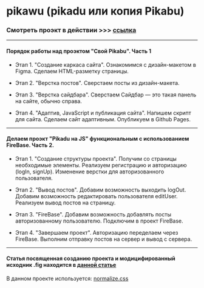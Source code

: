 # pikawu (pikadu или копия Pikabu)

### Смотреть проэкт в действии >>> [ссылка](https://woronokin.github.io/pikawu) 

--- 

#### Порядок работы над проэктом "Свой Pikabu". Часть 1

* Этап 1. "Создание каркаса сайта".
Ознакомимся с дизайн-макетом в Figma.
Сделаем HTML-разметку страницы.

* Этап 2. "Верстка постов".
Сверстаем посты из дизайн-макета.

* Этап 3. "Верстка сайдбара".
Сверстаем Сайдбар — это такая панель на сайте, обычно справа.

* Этап 4. "Адаптив, JavaScript и публикация сайта".
Напишем скрипт для сайта.
Сделаем сайт адаптивным.
Опубликуем в Github Pages.

--- 

#### Делаем проэкт "Pikadu на JS" функциональным c использованием FireBase. Часть 2.

* Этап 1. "Создание структуры проекта".
Получим со страницы необходимые элементы.
Реализуем регистрацию и авторизацию (logIn, signUp).
Изменение верстки для авторизованного пользователя.

* Этап 2. "Вывод постов".
Добавим возможность выходить logOut.
Добавим возможность редактировать пользователя editUser.
Реализуем вывод постов на страницу.

* Этап 3. "FireBase".
Добавим возможность добавлять посты авторизованному пользователю.
Подключим в проект FireBase.

* Этап 4. "Завершаем проект".
Авторизацию переделаем через FireBase.
Выполним отправку постов на сервер и вывод с сервера.

--- 

#### Статья посвященная созданию проекта и модицифированный исходник .fig находится в [данной статье](https://nikonorow.ru/web-development-pikawu-kopiya-pikabo/)

В данном проекте используется: [normalize.css](https://github.com/necolas/normalize.css/)
